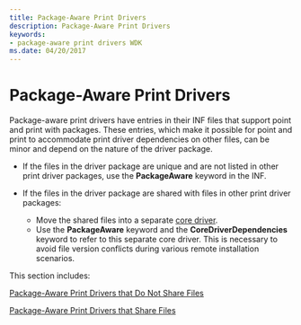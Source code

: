 ```yaml
---
title: Package-Aware Print Drivers
description: Package-Aware Print Drivers
keywords:
- package-aware print drivers WDK
ms.date: 04/20/2017
---
```


# Package-Aware Print Drivers


Package-aware print drivers have entries in their INF files that support point and print with packages. These entries, which make it possible for point and print to accommodate print driver dependencies on other files, can be minor and depend on the nature of the driver package.

-   If the files in the driver package are unique and are not listed in other print driver packages, use the **PackageAware** keyword in the INF.

-   If the files in the driver package are shared with files in other print driver packages:
    -   Move the shared files into a separate [core driver](writing-core-drivers.md).
    -   Use the **PackageAware** keyword and the **CoreDriverDependencies** keyword to refer to this separate core driver. This is necessary to avoid file version conflicts during various remote installation scenarios.

This section includes:

[Package-Aware Print Drivers that Do Not Share Files](package-aware-print-drivers-that-do-not-share-files.md)

[Package-Aware Print Drivers that Share Files](package-aware-print-drivers-that-share-files.md)

 

 




